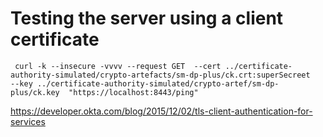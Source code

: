 # Testing the server using a client certificate



     curl -k --insecure -vvvv --request GET  --cert ../certificate-authority-simulated/crypto-artefacts/sm-dp-plus/ck.crt:superSecreet   --key ../certificate-authority-simulated/crypto-artef/sm-dp-plus/ck.key  "https://localhost:8443/ping"



https://developer.okta.com/blog/2015/12/02/tls-client-authentication-for-services

